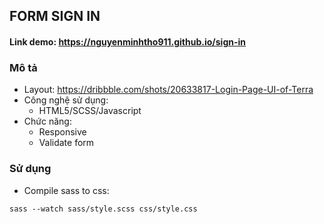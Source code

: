 ## FORM SIGN IN

#### Link demo: https://nguyenminhtho911.github.io/sign-in

### Mô tả
- Layout: https://dribbble.com/shots/20633817-Login-Page-UI-of-Terra
- Công nghệ sử dụng:
  - HTML5/SCSS/Javascript
- Chức năng:
  - Responsive
  - Validate form

### Sử dụng
- Compile sass to css:
```
sass --watch sass/style.scss css/style.css
```